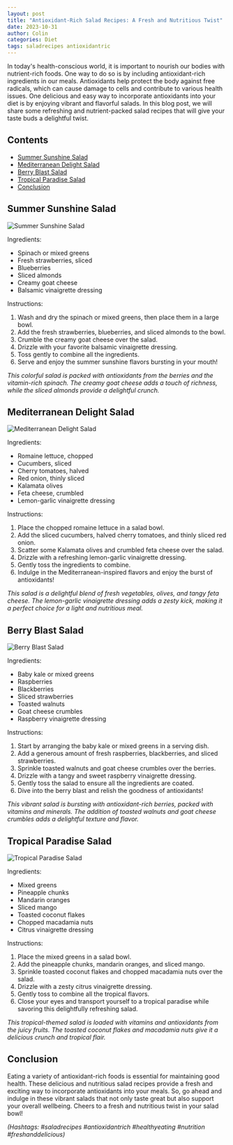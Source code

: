 ```yaml
---
layout: post
title: "Antioxidant-Rich Salad Recipes: A Fresh and Nutritious Twist"
date: 2023-10-31
author: Colin
categories: Diet
tags: saladrecipes antioxidantric
---
```


In today's health-conscious world, it is important to nourish our bodies with nutrient-rich foods. One way to do so is by including antioxidant-rich ingredients in our meals. Antioxidants help protect the body against free radicals, which can cause damage to cells and contribute to various health issues. One delicious and easy way to incorporate antioxidants into your diet is by enjoying vibrant and flavorful salads. In this blog post, we will share some refreshing and nutrient-packed salad recipes that will give your taste buds a delightful twist.

## Contents
- [Summer Sunshine Salad](#summer-sunshine-salad)
- [Mediterranean Delight Salad](#mediterranean-delight-salad)
- [Berry Blast Salad](#berry-blast-salad)
- [Tropical Paradise Salad](#tropical-paradise-salad)
- [Conclusion](#conclusion)

## Summer Sunshine Salad
![Summer Sunshine Salad](https://source.unsplash.com/1600x900/?salad)

Ingredients:
- Spinach or mixed greens
- Fresh strawberries, sliced
- Blueberries
- Sliced almonds
- Creamy goat cheese
- Balsamic vinaigrette dressing

Instructions:
1. Wash and dry the spinach or mixed greens, then place them in a large bowl.
2. Add the fresh strawberries, blueberries, and sliced almonds to the bowl.
3. Crumble the creamy goat cheese over the salad.
4. Drizzle with your favorite balsamic vinaigrette dressing.
5. Toss gently to combine all the ingredients.
6. Serve and enjoy the summer sunshine flavors bursting in your mouth!

*This colorful salad is packed with antioxidants from the berries and the vitamin-rich spinach. The creamy goat cheese adds a touch of richness, while the sliced almonds provide a delightful crunch.*

## Mediterranean Delight Salad
![Mediterranean Delight Salad](https://source.unsplash.com/1600x900/?salad)

Ingredients:
- Romaine lettuce, chopped
- Cucumbers, sliced
- Cherry tomatoes, halved
- Red onion, thinly sliced
- Kalamata olives
- Feta cheese, crumbled
- Lemon-garlic vinaigrette dressing

Instructions:
1. Place the chopped romaine lettuce in a salad bowl.
2. Add the sliced cucumbers, halved cherry tomatoes, and thinly sliced red onion.
3. Scatter some Kalamata olives and crumbled feta cheese over the salad.
4. Drizzle with a refreshing lemon-garlic vinaigrette dressing.
5. Gently toss the ingredients to combine.
6. Indulge in the Mediterranean-inspired flavors and enjoy the burst of antioxidants!

*This salad is a delightful blend of fresh vegetables, olives, and tangy feta cheese. The lemon-garlic vinaigrette dressing adds a zesty kick, making it a perfect choice for a light and nutritious meal.*

## Berry Blast Salad
![Berry Blast Salad](https://source.unsplash.com/1600x900/?salad)

Ingredients:
- Baby kale or mixed greens
- Raspberries
- Blackberries
- Sliced strawberries
- Toasted walnuts
- Goat cheese crumbles
- Raspberry vinaigrette dressing

Instructions:
1. Start by arranging the baby kale or mixed greens in a serving dish.
2. Add a generous amount of fresh raspberries, blackberries, and sliced strawberries.
3. Sprinkle toasted walnuts and goat cheese crumbles over the berries.
4. Drizzle with a tangy and sweet raspberry vinaigrette dressing.
5. Gently toss the salad to ensure all the ingredients are coated.
6. Dive into the berry blast and relish the goodness of antioxidants!

*This vibrant salad is bursting with antioxidant-rich berries, packed with vitamins and minerals. The addition of toasted walnuts and goat cheese crumbles adds a delightful texture and flavor.*

## Tropical Paradise Salad
![Tropical Paradise Salad](https://source.unsplash.com/1600x900/?salad)

Ingredients:
- Mixed greens
- Pineapple chunks
- Mandarin oranges
- Sliced mango
- Toasted coconut flakes
- Chopped macadamia nuts
- Citrus vinaigrette dressing

Instructions:
1. Place the mixed greens in a salad bowl.
2. Add the pineapple chunks, mandarin oranges, and sliced mango.
3. Sprinkle toasted coconut flakes and chopped macadamia nuts over the salad.
4. Drizzle with a zesty citrus vinaigrette dressing.
5. Gently toss to combine all the tropical flavors.
6. Close your eyes and transport yourself to a tropical paradise while savoring this delightfully refreshing salad.

*This tropical-themed salad is loaded with vitamins and antioxidants from the juicy fruits. The toasted coconut flakes and macadamia nuts give it a delicious crunch and tropical flair.*

## Conclusion
Eating a variety of antioxidant-rich foods is essential for maintaining good health. These delicious and nutritious salad recipes provide a fresh and exciting way to incorporate antioxidants into your meals. So, go ahead and indulge in these vibrant salads that not only taste great but also support your overall wellbeing. Cheers to a fresh and nutritious twist in your salad bowl!

*(Hashtags: #saladrecipes #antioxidantrich #healthyeating #nutrition #freshanddelicious)*